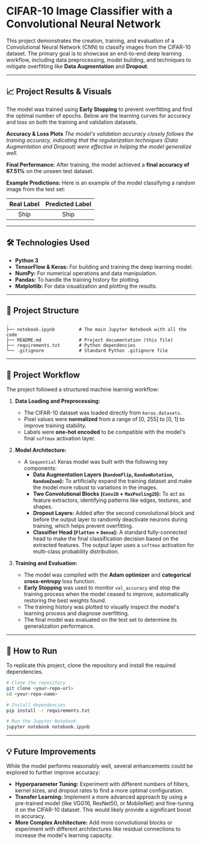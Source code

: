 # CIFAR-10 Image Classifier with a Convolutional Neural Network

This project demonstrates the creation, training, and evaluation of a Convolutional Neural Network (CNN) to classify images from the CIFAR-10 dataset. The primary goal is to showcase an end-to-end deep learning workflow, including data preprocessing, model building, and techniques to mitigate overfitting like **Data Augmentation** and **Dropout**.

---

## 📈 Project Results & Visuals

The model was trained using **Early Stopping** to prevent overfitting and find the optimal number of epochs. Below are the learning curves for accuracy and loss on both the training and validation datasets.

**Accuracy & Loss Plots**
*The model's validation accuracy closely follows the training accuracy, indicating that the regularization techniques (Data Augmentation and Dropout) were effective in helping the model generalize well.*

**Final Performance:**
After training, the model achieved a **final accuracy of 67.51%** on the unseen test dataset.

**Example Predictions:**
Here is an example of the model classifying a random image from the test set:

| Real Label | Predicted Label |
| :--------: | :---------------: |
|    Ship    |       Ship        |


---

## 🛠️ Technologies Used

- **Python 3**
- **TensorFlow & Keras:** For building and training the deep learning model.
- **NumPy:** For numerical operations and data manipulation.
- **Pandas:** To handle the training history for plotting.
- **Matplotlib:** For data visualization and plotting the results.

---

## 📂 Project Structure

```
.
├── notebook.ipynb         # The main Jupyter Notebook with all the code
├── README.md              # Project documentation (this file)
├── requirements.txt       # Python dependencies
└── .gitignore             # Standard Python .gitignore file
```

---

## 📖 Project Workflow

The project followed a structured machine learning workflow:

1.  **Data Loading and Preprocessing:**
    - The CIFAR-10 dataset was loaded directly from `keras.datasets`.
    - Pixel values were **normalized** from a range of [0, 255] to [0, 1] to improve training stability.
    - Labels were **one-hot encoded** to be compatible with the model's final `softmax` activation layer.

2.  **Model Architecture:**
    - A `Sequential` Keras model was built with the following key components:
        - **Data Augmentation Layers (`RandomFlip`, `RandomRotation`, `RandomZoom`):** To artificially expand the training dataset and make the model more robust to variations in the images.
        - **Two Convolutional Blocks (`Conv2D` + `MaxPooling2D`):** To act as feature extractors, identifying patterns like edges, textures, and shapes.
        - **Dropout Layers:** Added after the second convolutional block and before the output layer to randomly deactivate neurons during training, which helps prevent overfitting.
        - **Classifier Head (`Flatten` + `Dense`):** A standard fully-connected head to make the final classification decision based on the extracted features. The output layer uses a `softmax` activation for multi-class probability distribution.

3.  **Training and Evaluation:**
    - The model was compiled with the **Adam optimizer** and **categorical cross-entropy** loss function.
    - **Early Stopping** was used to monitor `val_accuracy` and stop the training process when the model ceased to improve, automatically restoring the best weights found.
    - The training history was plotted to visually inspect the model's learning process and diagnose overfitting.
    - The final model was evaluated on the test set to determine its generalization performance.

---

## 🚀 How to Run

To replicate this project, clone the repository and install the required dependencies.

```bash
# Clone the repository
git clone <your-repo-url>
cd <your-repo-name>

# Install dependencies
pip install -r requirements.txt

# Run the Jupyter Notebook
jupyter notebook notebook.ipynb
```

---

## 💡 Future Improvements

While the model performs reasonably well, several enhancements could be explored to further improve accuracy:

-   **Hyperparameter Tuning:** Experiment with different numbers of filters, kernel sizes, and dropout rates to find a more optimal configuration.
-   **Transfer Learning:** Implement a more advanced approach by using a pre-trained model (like VGG16, ResNet50, or MobileNet) and fine-tuning it on the CIFAR-10 dataset. This would likely provide a significant boost in accuracy.
-   **More Complex Architecture:** Add more convolutional blocks or experiment with different architectures like residual connections to increase the model's learning capacity.